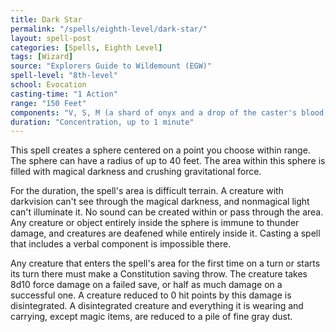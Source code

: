 ```yaml
---
title: Dark Star
permalink: "/spells/eighth-level/dark-star/"
layout: spell-post
categories: [Spells, Eighth Level]
tags: [Wizard]
source: "Explorers Guide to Wildemount (EGW)"
spell-level: "8th-level"
school: Evocation
casting-time: "1 Action"
range: "150 Feet"
components: "V, S, M (a shard of onyx and a drop of the caster's blood, both of which the spell consumes)"
duration: "Concentration, up to 1 minute"
---
```


This spell creates a sphere centered on a point you choose within range. The sphere can have a radius of up to 40 feet. The area within this sphere is filled with magical darkness and crushing gravitational force.

For the duration, the spell's area is difficult terrain. A creature with darkvision can't see through the magical darkness, and nonmagical light can't illuminate it. No sound can be created within or pass through the area. Any creature or object entirely inside the sphere is immune to thunder damage, and creatures are deafened while entirely inside it. Casting a spell that includes a verbal component is impossible there.

Any creature that enters the spell's area for the first time on a turn or starts its turn there must make a Constitution saving throw. The creature takes 8d10 force damage on a failed save, or half as much damage on a successful one. A creature reduced to 0 hit points by this damage is disintegrated. A disintegrated creature and everything it is wearing and carrying, except magic items, are reduced to a pile of fine gray dust.